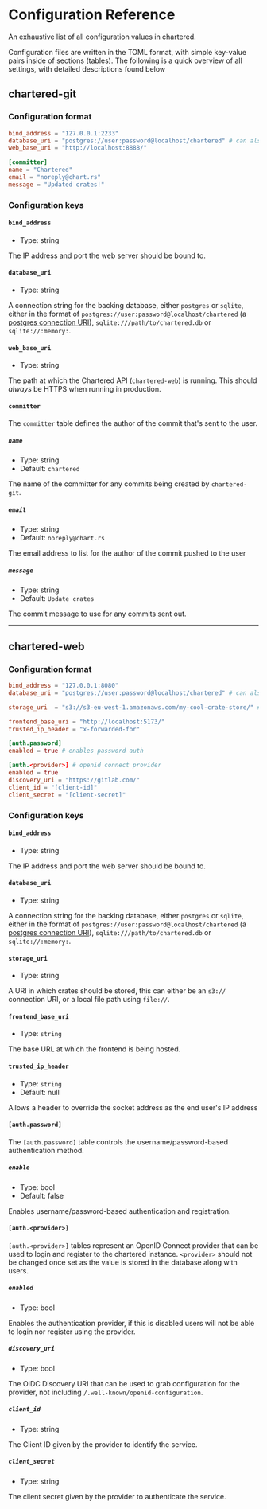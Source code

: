 # Configuration Reference

An exhaustive list of all configuration values in chartered.

Configuration files are written in the TOML format, with simple key-value pairs inside of sections (tables). The following
is a quick overview of all settings, with detailed descriptions found below

## chartered-git

### Configuration format

```toml
bind_address = "127.0.0.1:2233"
database_uri = "postgres://user:password@localhost/chartered" # can also be `sqlite://`
web_base_uri = "http://localhost:8888/"

[committer]
name = "Chartered"
email = "noreply@chart.rs"
message = "Updated crates!"
```

### Configuration keys

#### `bind_address`
- Type: string

The IP address and port the web server should be bound to.

#### `database_uri`
- Type: string

A connection string for the backing database, either `postgres` or `sqlite`, either in the
format of `postgres://user:password@localhost/chartered` (a [postgres connection URI][pg-uri]),
`sqlite:///path/to/chartered.db` or `sqlite://:memory:`.

[pg-uri]: https://www.postgresql.org/docs/9.4/libpq-connect.html#LIBPQ-CONNSTRING

#### `web_base_uri`
- Type: string

The path at which the Chartered API (`chartered-web`) is running. This should _always_ be HTTPS when
running in production.

#### `committer`

The `committer` table defines the author of the commit that's sent to the
user.

##### `name`

- Type: string
- Default: `chartered`

The name of the committer for any commits being created by `chartered-git`.

##### `email`

- Type: string
- Default: `noreply@chart.rs`

The email address to list for the author of the commit pushed to the user

##### `message`

- Type: string
- Default: `Update crates`

The commit message to use for any commits sent out.

---

## chartered-web

### Configuration format

```toml
bind_address = "127.0.0.1:8080"
database_uri = "postgres://user:password@localhost/chartered" # can also be `sqlite://`

storage_uri  = "s3://s3-eu-west-1.amazonaws.com/my-cool-crate-store/" # or file:///var/lib/chartered

frontend_base_uri = "http://localhost:5173/"
trusted_ip_header = "x-forwarded-for"

[auth.password]
enabled = true # enables password auth 

[auth.<provider>] # openid connect provider
enabled = true
discovery_uri = "https://gitlab.com/"
client_id = "[client-id]"
client_secret = "[client-secret]"
```

### Configuration keys

#### `bind_address`
- Type: string

The IP address and port the web server should be bound to.

#### `database_uri`
- Type: string

A connection string for the backing database, either `postgres` or `sqlite`, either in the
format of `postgres://user:password@localhost/chartered` (a [postgres connection URI][pg-uri]),
`sqlite:///path/to/chartered.db` or `sqlite://:memory:`.

[pg-uri]: https://www.postgresql.org/docs/9.4/libpq-connect.html#LIBPQ-CONNSTRING

#### `storage_uri`
- Type: string

A URI in which crates should be stored, this can either be an `s3://` connection URI, or a local file path using
`file://`.

#### `frontend_base_uri`
- Type: `string`

The base URL at which the frontend is being hosted.

#### `trusted_ip_header`
- Type: `string`
- Default: null

Allows a header to override the socket address as the end user's IP address

#### `[auth.password]`
The `[auth.password]` table controls the username/password-based authentication method.

##### `enable`
- Type: bool
- Default: false

Enables username/password-based authentication and registration.

#### `[auth.<provider>]`
`[auth.<provider>]` tables represent an OpenID Connect provider that can be used to
login and register to the chartered instance. `<provider>` should not be changed once
set as the value is stored in the database along with users.

##### `enabled`
- Type: bool

Enables the authentication provider, if this is disabled users will not be able to login
nor register using the provider.

##### `discovery_uri`
- Type: bool

The OIDC Discovery URI that can be used to grab configuration for the provider, not including
`/.well-known/openid-configuration`.

##### `client_id`
- Type: string

The Client ID given by the provider to identify the service.

##### `client_secret`
- Type: string

The client secret given by the provider to authenticate the service.
